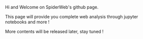 Hi and Welcome on SpiderWeb's github page. 

This page will provide you complete web analysis through jupyter notebooks and more ! 

More contents will be released later, stay tuned ! 
